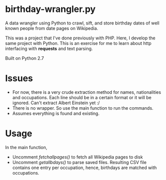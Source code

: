 # birthday-wrangler.py
A data wrangler using Python to crawl, sift, and store birthday dates of well known people from date pages on Wikipedia.

This was a project that I've done previously with PHP. Here, I develop the same project with Python. This is an exercise for me to learn about http interfacing with **requests** and text parsing.

Built on Python 2.7

# Issues
* For now, there is a very crude extraction method for names, nationalities
  and occupations. Each line should be in a certain format or it will be ignored.
  Can't extract Albert Einstein yet :/
* There is no wrapper. So use the main function to run the commands.
* Assumes everything is found and existing.

# Usage
In the main function,

- Uncomment _fetchallpages()_ to fetch all Wikipedia pages to disk
- Uncomment _getallbdays()_ to parse saved files. Resulting CSV file contains
  one entry per occupation, hence, birthdays are matched with occupations.
